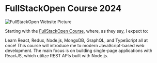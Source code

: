 # FullStackOpen Course 2024

![FullStackOpen Website Picture](https://github.com/EmmanuelTechRD/full-stack-open/assets/67123788/1c37727b-9699-4fcd-a53d-42c4a21fdb93)

Starting with the [FullStackOpen Course](https://fullstackopen.com/en/), where, as they say, I expect to:

Learn React, Redux, Node.js, MongoDB, GraphQL, and TypeScript all at once! This course will introduce me to modern JavaScript-based web development. The main focus is on building single-page applications with ReactJS, which utilize REST APIs built with Node.js.